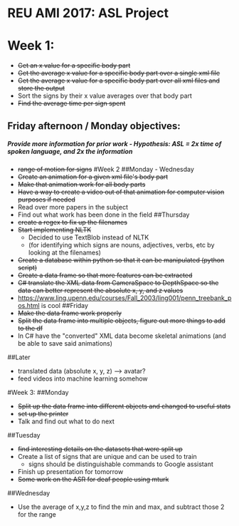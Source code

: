 # REU AMI 2017: ASL Project
# Week 1:
* ~~Get an x value for a specific body part~~
* ~~Get the average x value for a specific body part over a single xml file~~
* ~~Get the average x value for a specific body part over all xml files and store the output~~
* Sort the signs by their x value averages over that body part
* ~~Find the average time per sign spent~~
## Friday afternoon / Monday objectives:
##### Provide more information for prior work - Hypothesis: ASL = 2x time of spoken language, and 2x the information
* ~~range of motion for signs~~
#Week 2
##Monday - Wednesday
* ~~Create an animation for a given xml file's body part~~
* ~~Make that animation work for all body parts~~
* ~~Have a way to create a video out of that animation for computer vision purposes if needed~~
* Read over more papers in the subject
* Find out what work has been done in the field
##Thursday
* ~~create a regex to fix up the filenames~~
* ~~Start implementing NLTK~~
    * Decided to use TextBlob instead of NLTK
    * (for identifying which signs are nouns, adjectives, verbs, etc by looking at the filenames)
* ~~Create a database within python so that it can be manipulated (python script)~~
* ~~Create a data frame so that more features can be extracted~~
* ~~C# translate the XML data from CameraSpace to DepthSpace so the data can better represent the absolute x, y, and z values~~
* https://www.ling.upenn.edu/courses/Fall_2003/ling001/penn_treebank_pos.html is cool
##Friday
* ~~Make the data frame work properly~~
* ~~Split the data frame into multiple objects, figure out more things to add to the df~~
* In C# have the "converted" XML data become skeletal animations (and be able to save said animations)

##Later
* translated data (absolute x, y, z) --> avatar?
* feed videos into machine learning somehow

#Week 3:
##Monday
* ~~Split up the data frame into different objects and changed to useful stats~~
* ~~set up the printer~~
* Talk and find out what to do next

##Tuesday
* ~~find interesting details on the datasets that were split up~~
* Create a list of signs that are unique and can be used to train
    * signs should be distinguishable commands to Google assistant
* Finish up presentation for tomorrow
* ~~Some work on the ASR for deaf people using mturk~~

##Wednesday
* Use the average of x,y,z to find the min and max, and subtract those 2 for the range
